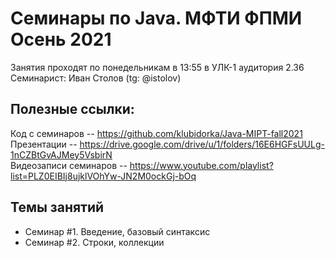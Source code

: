# Семинары по Java. МФТИ ФПМИ Осень 2021
Занятия проходят по понедельникам в 13:55 в УЛК-1 аудитория 2.36    
Семинарист: Иван Столов (tg: @istolov)  

## Полезные ссылки:    
Код с семинаров -- https://github.com/klubidorka/Java-MIPT-fall2021  
Презентации -- https://drive.google.com/drive/u/1/folders/16E6HGFsUULg-1nCZBtGvAJMey5VsbirN  
Видеозаписи семинаров -- https://www.youtube.com/playlist?list=PLZ0EIBIj8ujklVOhYw-JN2M0ockGj-bOq  
  
## Темы занятий
* Семинар #1. Введение, базовый синтаксис  
* Семинар #2. Строки, коллекции
